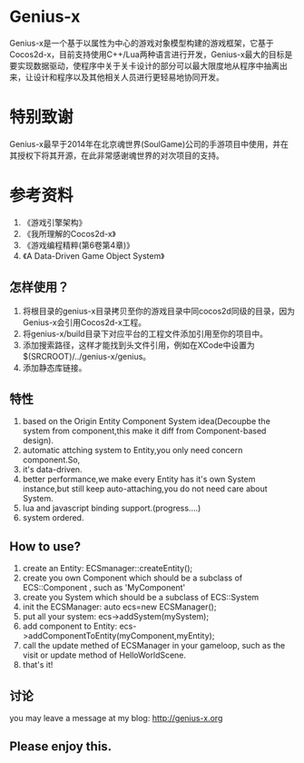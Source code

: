 
Genius-x
==========
Genius-x是一个基于以属性为中心的游戏对象模型构建的游戏框架，它基于Cocos2d-x，目前支持使用C++/Lua两种语言进行开发，Genius-x最大的目标是要实现数据驱动，使程序中关于关卡设计的部分可以最大限度地从程序中抽离出来，让设计和程序以及其他相关人员进行更轻易地协同开发。

特别致谢
========
Genius-x最早于2014年在北京魂世界(SoulGame)公司的手游项目中使用，并在其授权下将其开源，在此非常感谢魂世界的对次项目的支持。

参考资料
========
1. 《游戏引擎架构》
2. 《我所理解的Cocos2d-x》
3. 《游戏编程精粹(第6卷第4章)》
4. 《A Data-Driven Game Object System》


怎样使用？
-------------
1. 将根目录的genius-x目录拷贝至你的游戏目录中同cocos2d同级的目录，因为Genius-x会引用Cocos2d-x工程。
2. 将genius-x/build目录下对应平台的工程文件添加引用至你的项目中。
3. 添加搜索路径，这样才能找到头文件引用，例如在XCode中设置为$(SRCROOT)/../genius-x/genius。
4. 添加静态库链接。

特性
---------
1. based on the Origin Entity Component System idea(Decoupbe the system from component,this make it diff from Component-based design).
2. automatic attching system to Entity,you only need concern component.So,
3. it's data-driven.
4. better performance,we make every Entity has it's own System instance,but still keep auto-attaching,you do not need care about System.
5. lua and javascript binding support.(progress....)
6. system ordered.

How to use?
---------------
1. create an Entity: ECSmanager::createEntity(); 
2. create you own Component which should be a subclass of ECS::Component , such as 'MyComponent'
3. create you System which should be a subclass of ECS::System
4. init the ECSManager: auto ecs=new ECSManager();
5. put all your system: ecs->addSystem(mySystem);
6. add component to Entity: ecs->addComponentToEntity(myComponent,myEntity);
7. call the update methed of ECSManager in your gameloop, such as the visit or update method of HelloWorldScene.
8. that's it!
  
  
讨论
-------------
you may leave a message at my blog: http://genius-x.org


Please enjoy this.
-------------------
